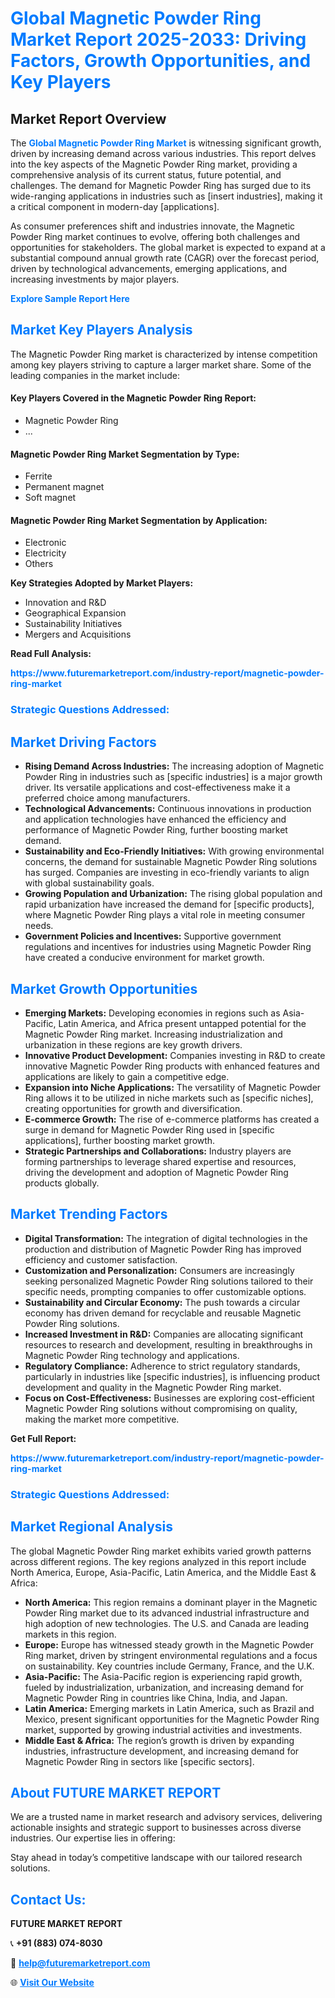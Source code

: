 <h1 style="color: #007BFF;">Global Magnetic Powder Ring Market Report 2025-2033: Driving Factors, Growth Opportunities, and Key Players</h1>

<section id="overview">
<h2>Market Report Overview</h2>
<p>The <a href="https://www.futuremarketreport.com/industry-report/magnetic-powder-ring-market" style="color: #007BFF; text-decoration: none;"><strong>Global Magnetic Powder Ring Market</strong></a> is witnessing significant growth, driven by increasing demand across various industries. This report delves into the key aspects of the Magnetic Powder Ring market, providing a comprehensive analysis of its current status, future potential, and challenges. The demand for Magnetic Powder Ring has surged due to its wide-ranging applications in industries such as [insert industries], making it a critical component in modern-day [applications].</p>
<p>As consumer preferences shift and industries innovate, the Magnetic Powder Ring market continues to evolve, offering both challenges and opportunities for stakeholders. The global market is expected to expand at a substantial compound annual growth rate (CAGR) over the forecast period, driven by technological advancements, emerging applications, and increasing investments by major players.</p>
</section>

<section id="overview">
<p><a href="https://www.futuremarketreport.com/request-sample/reportId=106089" style="color: #007BFF; text-decoration: none;"><strong>Explore Sample Report Here</strong></a></p>
</section>

<section id="key-players">
<h2 style="color: #007BFF;">Market Key Players Analysis</h2>
<p>The Magnetic Powder Ring market is characterized by intense competition among key players striving to capture a larger market share. Some of the leading companies in the market include:</p>
<h4>Key Players Covered in the Magnetic Powder Ring Report:</h4>
<ul><li>Magnetic Powder Ring</li><li>...</li></ul>
<h4>Magnetic Powder Ring Market Segmentation by Type:</h4>
<ul><li>Ferrite</li><li>Permanent magnet</li><li>Soft magnet</li></ul>

<h4>Magnetic Powder Ring Market Segmentation by Application:</h4>
<ul><li>Electronic</li><li>Electricity</li><li>Others</li></ul>
<p><strong>Key Strategies Adopted by Market Players:</strong></p>
<ul>
<li>Innovation and R&D</li>
<li>Geographical Expansion</li>
<li>Sustainability Initiatives</li>
<li>Mergers and Acquisitions</li>
</ul>
</section>

<section>
<p><strong>Read Full Analysis: </strong></p><a href="https://www.futuremarketreport.com/industry-report/magnetic-powder-ring-market" style="color: #007BFF; text-decoration: none;"><strong>https://www.futuremarketreport.com/industry-report/magnetic-powder-ring-market</strong></a>
<h3 style="color: #007BFF;">Strategic Questions Addressed:</h3>
</section>

<section id="driving-factors">
<h2 style="color: #007BFF;">Market Driving Factors</h2>
<ul>
<li><strong>Rising Demand Across Industries:</strong> The increasing adoption of Magnetic Powder Ring in industries such as [specific industries] is a major growth driver. Its versatile applications and cost-effectiveness make it a preferred choice among manufacturers.</li>
<li><strong>Technological Advancements:</strong> Continuous innovations in production and application technologies have enhanced the efficiency and performance of Magnetic Powder Ring, further boosting market demand.</li>
<li><strong>Sustainability and Eco-Friendly Initiatives:</strong> With growing environmental concerns, the demand for sustainable Magnetic Powder Ring solutions has surged. Companies are investing in eco-friendly variants to align with global sustainability goals.</li>
<li><strong>Growing Population and Urbanization:</strong> The rising global population and rapid urbanization have increased the demand for [specific products], where Magnetic Powder Ring plays a vital role in meeting consumer needs.</li>
<li><strong>Government Policies and Incentives:</strong> Supportive government regulations and incentives for industries using Magnetic Powder Ring have created a conducive environment for market growth.</li>
</ul>
</section>

<section id="growth-opportunities">
<h2 style="color: #007BFF;">Market Growth Opportunities</h2>
<ul>
<li><strong>Emerging Markets:</strong> Developing economies in regions such as Asia-Pacific, Latin America, and Africa present untapped potential for the Magnetic Powder Ring market. Increasing industrialization and urbanization in these regions are key growth drivers.</li>
<li><strong>Innovative Product Development:</strong> Companies investing in R&D to create innovative Magnetic Powder Ring products with enhanced features and applications are likely to gain a competitive edge.</li>
<li><strong>Expansion into Niche Applications:</strong> The versatility of Magnetic Powder Ring allows it to be utilized in niche markets such as [specific niches], creating opportunities for growth and diversification.</li>
<li><strong>E-commerce Growth:</strong> The rise of e-commerce platforms has created a surge in demand for Magnetic Powder Ring used in [specific applications], further boosting market growth.</li>
<li><strong>Strategic Partnerships and Collaborations:</strong> Industry players are forming partnerships to leverage shared expertise and resources, driving the development and adoption of Magnetic Powder Ring products globally.</li>
</ul>
</section>

<section id="trending-factors">
<h2 style="color: #007BFF;">Market Trending Factors</h2>
<ul>
<li><strong>Digital Transformation:</strong> The integration of digital technologies in the production and distribution of Magnetic Powder Ring has improved efficiency and customer satisfaction.</li>
<li><strong>Customization and Personalization:</strong> Consumers are increasingly seeking personalized Magnetic Powder Ring solutions tailored to their specific needs, prompting companies to offer customizable options.</li>
<li><strong>Sustainability and Circular Economy:</strong> The push towards a circular economy has driven demand for recyclable and reusable Magnetic Powder Ring solutions.</li>
<li><strong>Increased Investment in R&D:</strong> Companies are allocating significant resources to research and development, resulting in breakthroughs in Magnetic Powder Ring technology and applications.</li>
<li><strong>Regulatory Compliance:</strong> Adherence to strict regulatory standards, particularly in industries like [specific industries], is influencing product development and quality in the Magnetic Powder Ring market.</li>
<li><strong>Focus on Cost-Effectiveness:</strong> Businesses are exploring cost-efficient Magnetic Powder Ring solutions without compromising on quality, making the market more competitive.</li>
</ul>
</section>

<section>
<p><strong>Get Full Report: </strong></p><a href="https://www.futuremarketreport.com/industry-report/magnetic-powder-ring-market" style="color: #007BFF; text-decoration: none;"><strong>https://www.futuremarketreport.com/industry-report/magnetic-powder-ring-market</strong></a>
<h3 style="color: #007BFF;">Strategic Questions Addressed:</h3>
</section>


<section id="regional-analysis">
<h2 style="color: #007BFF;">Market Regional Analysis</h2>
<p>The global Magnetic Powder Ring market exhibits varied growth patterns across different regions. The key regions analyzed in this report include North America, Europe, Asia-Pacific, Latin America, and the Middle East & Africa:</p>
<ul>
<li><strong>North America:</strong> This region remains a dominant player in the Magnetic Powder Ring market due to its advanced industrial infrastructure and high adoption of new technologies. The U.S. and Canada are leading markets in this region.</li>
<li><strong>Europe:</strong> Europe has witnessed steady growth in the Magnetic Powder Ring market, driven by stringent environmental regulations and a focus on sustainability. Key countries include Germany, France, and the U.K.</li>
<li><strong>Asia-Pacific:</strong> The Asia-Pacific region is experiencing rapid growth, fueled by industrialization, urbanization, and increasing demand for Magnetic Powder Ring in countries like China, India, and Japan.</li>
<li><strong>Latin America:</strong> Emerging markets in Latin America, such as Brazil and Mexico, present significant opportunities for the Magnetic Powder Ring market, supported by growing industrial activities and investments.</li>
<li><strong>Middle East & Africa:</strong> The region’s growth is driven by expanding industries, infrastructure development, and increasing demand for Magnetic Powder Ring in sectors like [specific sectors].</li>
</ul>
</section>

<footer>
<h2 style="color: #007BFF;">About FUTURE MARKET REPORT</h2>
<p>We are a trusted name in market research and advisory services, delivering actionable insights and strategic support to businesses across diverse industries. Our expertise lies in offering:</p>

<p>Stay ahead in today’s competitive landscape with our tailored research solutions.</p>

<h2 style="color: #007BFF;">Contact Us:</h2>
<p><strong>FUTURE MARKET REPORT</strong></p>
<p>📞 <strong>+91 (883) 074-8030</strong></p>
<p>📧 <strong><a href="mailto:help@futuremarketreport.com" style="color: #007BFF;">help@futuremarketreport.com</a></strong></p>
<p>🌐 <strong><a href="https://www.futuremarketreport.com/" style="color: #007BFF;">Visit Our Website</a></strong></p>
</footer>